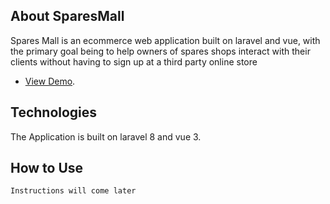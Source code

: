 ## About SparesMall

Spares Mall is an ecommerce web application built on laravel and vue, with the primary goal being to help owners of spares shops interact with their clients without having to sign up at a third party online store

- [View Demo](http://sparesMall.herokuapp.com).

## Technologies

The Application is built on laravel 8 and vue 3.

## How to Use

	Instructions will come later


